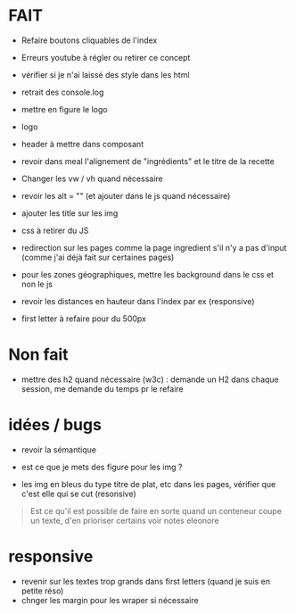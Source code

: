
# FAIT
- Refaire boutons cliquables de l'index
- Erreurs youtube à régler ou retirer ce concept
- vérifier si je n'ai laissé des style dans les html
- retrait des console.log
- mettre en figure le logo
- logo
- header à mettre dans composant
- revoir dans meal l'alignement de "ingrédients" et le titre de la recette
- Changer les vw / vh quand nécessaire 
- revoir les alt = "" (et ajouter dans le js quand nécessaire)
- ajouter les title sur les img



- css à retirer du JS
- redirection sur les pages comme la page ingredient s'il n'y a pas d'input (comme j'ai déjà fait sur certaines pages)
- pour les zones géographiques, mettre les background dans le css et non le js
- revoir les distances en hauteur dans l'index par ex (responsive)
- first letter à refaire pour du 500px

# Non fait 
- mettre des h2 quand nécessaire (w3c) : demande un H2 dans chaque session, me demande du temps pr le refaire


# idées / bugs 
- revoir la sémantique
- est ce que je mets des figure pour les img ?

- les img en bleus du type titre de plat, etc dans les pages, vérifier que c'est elle qui se cut (resonsive)
> Est ce qu'il est possible de faire en sorte quand un conteneur coupe un texte, d'en prioriser certains
> voir notes eleonore

# responsive
- revenir sur les textes trop grands dans first letters (quand je suis en petite réso)
- chnger les margin pour les wraper si nécessaire
